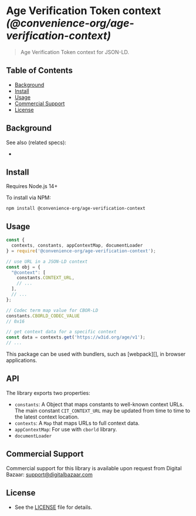 # Age Verification Token context _(@convenience-org/age-verification-context)_

> Age Verification Token context for JSON-LD.


## Table of Contents

- [Background](#background)
- [Install](#install)
- [Usage](#usage)
- [Commercial Support](#commercial-support)
- [License](#license)

## Background

See also (related specs):

*

## Install

Requires Node.js 14+

To install via NPM:

```
npm install @convenience-org/age-verification-context
```

## Usage

```js
const {
  contexts, constants, appContextMap, documentLoader
} = require('@convenience-org/age-verification-context');

// use URL in a JSON-LD context
const obj = {
  "@context": [
    constants.CONTEXT_URL,
    // ...
  ],
  // ...
};

// Codec term map value for CBOR-LD
constants.CBORLD_CODEC_VALUE
// 0x16

// get context data for a specific context
const data = contexts.get('https://w3id.org/age/v1');
// ...
```

This package can be used with bundlers, such as [webpack][], in browser
applications.

## API

The library exports two properties:
- `constants`: A Object that maps constants to well-known context URLs. The
  main constant `CIT_CONTEXT_URL` may be updated from time to time to the
  latest context location.
- `contexts`: A `Map` that maps URLs to full context data.
- `appContextMap`: For use with `cborld` library.
- `documentLoader`

## Commercial Support

Commercial support for this library is available upon request from
Digital Bazaar: support@digitalbazaar.com

## License

- See the [LICENSE](./LICENSE) file for details.

